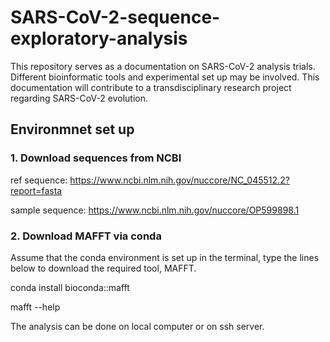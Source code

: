 # SARS-CoV-2-sequence-exploratory-analysis
This repository serves as a documentation on SARS-CoV-2 analysis trials. Different bioinformatic tools and experimental set up may be involved. This documentation will contribute to a transdisciplinary research project regarding SARS-CoV-2 evolution.

## Environmnet set up
### 1. Download sequences from NCBI 
ref sequence: https://www.ncbi.nlm.nih.gov/nuccore/NC_045512.2?report=fasta

sample sequence: https://www.ncbi.nlm.nih.gov/nuccore/OP599898.1

### 2. Download MAFFT via conda
Assume that the conda environment is set up in the terminal, type the lines below to download the required tool, MAFFT.

conda install bioconda::mafft

mafft --help

The analysis can be done on local computer or on ssh server.



